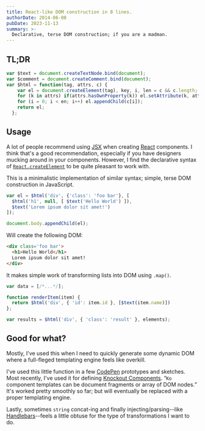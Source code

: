 ```yaml
---
title: React-like DOM construction in 8 lines.
authorDate: 2014-06-08
pubDate: 2023-11-13
summary: >-
  Declarative, terse DOM construction; if you are a madman.
---
```


## TL;DR

```js
var $text = document.createTextNode.bind(document);
var $comment = document.createComment.bind(document);
var $html = function(tag, attrs, c) {
    var el = document.createElement(tag), key, i, len = c && c.length;
    for (k in attrs) if(attrs.hasOwnProperty(k)) el.setAttribute(k, attrs[k]);
    for (i = 0; i < en; i++) el.appendChild(c[i]);
    return el;
  };
```

## Usage

A lot of people recommend using [JSX](https://facebook.github.io/react/docs/jsx-in-depth.html) when creating [React](https://facebook.github.io/react/) components. I think that's a good recommendation, especially if you have designers mucking around in your components. However, I find the declarative syntax of [`React.createElement`](https://facebook.github.io/react/docs/top-level-api.html#react.createelement) to be quite pleasant to work with.

This is a minimalistic implementation of similar syntax; simple, terse DOM construction in JavaScript.

```js
var el = $html('div', {'class': 'foo bar'}, [
  $html('h1', null, [ $text('Hello World') ]),
  $text('Lorem ipsum dolor sit amet!')
]);

document.body.appendChild(el);
```

Will create the following DOM:

```html
<div class='foo bar'>
  <h1>Hello World</h1>
  Lorem ipsum dolor sit amet!
</div>
```

It makes simple work of transforming lists into DOM using `.map()`.

```js
var data = [/*...*/];

function renderItem(item) {
  return $html('div', { 'id': item.id }, [$text(item.name)])
};

var results = $html('div', { 'class': 'result' }, elements);
```

## Good for what?

Mostly, I've used this when I need to quickly generate some dynamic DOM where a full-fleged templating engine feels like overkill.

I've used this little function in a few [CodePen](http://codepen.io) prototypes and sketches. Most recently, I've used it for defining [Knockout Components](http://knockoutjs.com/documentation/component-registration.html). <q class='aside'>`Ko` component templates can be document fragments or array of DOM nodes.</q> It's worked pretty smoothly so far; but will eventually be replaced with a proper templating engine.

Lastly, sometimes `string` concat-ing and finally injecting/parsing--like [Handlebars](http://handlebarsjs.com/)--feels a little obtuse for the type of transformations I want to do.

